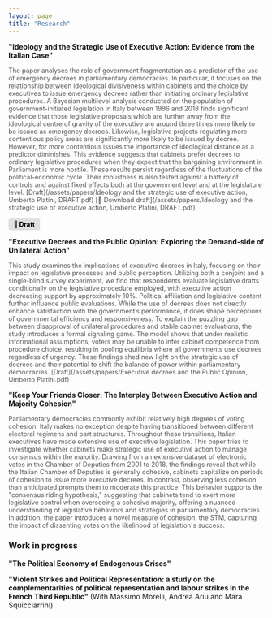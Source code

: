 ```yaml
---
layout: page
title: "Research"
---
```


**"Ideology and the Strategic Use of Executive Action: Evidence from the Italian Case"**
<p style="font-size: 0.9em; color: #555;">
The paper analyses the role of government fragmentation as a predictor of the use of emergency decrees in parliamentary democracies. In particular, it focuses on the relationship between ideological divisiveness within cabinets and the choice by executives to issue emergency decrees rather than initiating ordinary legislative procedures. A Bayesian multilevel analysis conducted on the population of government-initiated legislation in Italy between 1996 and 2018 finds significant evidence that those legislative proposals which are further away from the ideological centre of gravity of the executive are around three times more likely to be issued as emergency decrees. Likewise, legislative projects regulating more contentious policy areas are significantly more likely to be issued by decree. However, for more contentious issues the importance of ideological distance as a predictor diminishes. This evidence suggests that cabinets prefer decrees to ordinary legislative procedures when they expect that the bargaining environment in Parliament is more hostile. These results persist regardless of the fluctuations of the political-economic cycle. Their robustness is also tested against a battery of controls and against fixed effects both at the government level and at the legislature level. 
  [Draft](/assets/papers/Ideology and the strategic use of executive action, Umberto Platini, DRAFT.pdf)
  [📄 Download draft](/assets/papers/Ideology and the strategic use of executive action, Umberto Platini, DRAFT.pdf)


</p>

 <a href="/assets/papers/Ideology and the strategic use of executive action, Umberto Platini, DRAFT.pdf" download style="
    display: inline-block;
    background-color: #e0e0e0;
    color: #000;
    padding: 4px 10px;
    border-radius: 4px;
    font-weight: bold;
    text-decoration: none;
    font-size: 0.9em;
  ">
    📄 Draft
  </a>

**"Executive Decrees and the Public Opinion: Exploring the Demand-side of Unilateral Action"**
<p style="font-size: 0.9em; color: #555;">
This study examines the implications of executive decrees in Italy, focusing on their impact on legislative processes and public perception. Utilizing both a conjoint
and a single-blind survey experiment, we find that respondents evaluate legislative drafts conditionally on the legislative procedure employed, with executive action decreasing support by approximately 10%. Political affiliation and legislative content further influence public evaluations. While the use of decrees does not directly enhance satisfaction with the government’s performance, it does shape perceptions of governmental efficiency and responsiveness. To explain the puzzling gap between disapproval of unilateral procedures and stable cabinet evaluations, the study introduces a formal signaling game. The model shows that under realistic informational assumptions, voters may be unable to infer cabinet competence from procedure choice, resulting in pooling equilibria where all governments use decrees regardless of urgency. These findings shed new light on the strategic use of decrees and their potential to shift the balance of power within parliamentary democracies.
  [Draft](/assets/papers/Executive decrees and the Public Opinion, Umberto Platini.pdf)
</p>

**"Keep Your Friends Closer: The Interplay Between Executive Action and Majority Cohesion"**
<p style="font-size: 0.9em; color: #555;">
Parliamentary democracies commonly exhibit relatively high degrees of voting cohesion. Italy makes no exception despite having transitioned between different electoral regimens and part structures. Throughout these transitions, Italian executives have made extensive use of executive legislation. This paper tries to investigate whether cabinets make strategic use of executive action to manage consensus within the majority. Drawing from an extensive dataset of electronic votes in the Chamber of Deputies from 2001 to 2018, the findings reveal that while the Italian Chamber of Deputies is generally cohesive, cabinets capitalize on periods of cohesion to issue more executive decrees. In contrast, observing less cohesion than anticipated prompts them to moderate this practice. This behavior supports the "consensus riding hypothesis," suggesting that cabinets tend to exert more legislative control when overseeing a cohesive majority, offering a nuanced understanding of legislative behaviors and strategies in parliamentary democracies. In addition, the paper introduces a novel measure of cohesion, the STM, capturing the impact of dissenting votes on the likelihood of legislation's success.
</p>

### Work in progress

**"The Political Economy of Endogenous Crises"** 

**"Violent Strikes and Political Representation: a study on the complementarities of political representation and labour strikes in the French Third Republic"** (With Massimo Morelli, Andrea Ariu and Mara Squicciarrini)






